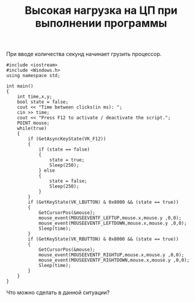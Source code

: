 ﻿---
title: "Высокая нагрузка на ЦП при выполнении программы"
se.owner.user_id: 321836
se.owner.display_name: "Кирилл Панфилов"
se.owner.link: "https://ru.stackoverflow.com/users/321836/%d0%9a%d0%b8%d1%80%d0%b8%d0%bb%d0%bb-%d0%9f%d0%b0%d0%bd%d1%84%d0%b8%d0%bb%d0%be%d0%b2"
se.link: "https://ru.stackoverflow.com/questions/926187/%d0%92%d1%8b%d1%81%d0%be%d0%ba%d0%b0%d1%8f-%d0%bd%d0%b0%d0%b3%d1%80%d1%83%d0%b7%d0%ba%d0%b0-%d0%bd%d0%b0-%d0%a6%d0%9f-%d0%bf%d1%80%d0%b8-%d0%b2%d1%8b%d0%bf%d0%be%d0%bb%d0%bd%d0%b5%d0%bd%d0%b8%d0%b8-%d0%bf%d1%80%d0%be%d0%b3%d1%80%d0%b0%d0%bc%d0%bc%d1%8b"
se.question_id: 926187
se.post_type: question
se.score: 1
---
<p>При вводе количества секунд начинает грузить процессор.</p>

<pre><code>#include &lt;iostream&gt;
#include &lt;Windows.h&gt;
using namespace std;

int main()
{
    int time,x,y;
    bool state = false;
    cout &lt;&lt; "Time between clicks(in ms): ";
    cin &gt;&gt; time;
    cout &lt;&lt; "Press F12 to activate / deactivate the script.";
    POINT mouse;
    while(true)
    {       
        if (GetAsyncKeyState(VK_F12))
        {
            if (state == false) 
            {
                state = true;
                Sleep(250);
            } else
            {
                state = false;
                Sleep(250); 
            }
        }
        if (GetKeyState(VK_LBUTTON) &amp; 0x8000 &amp;&amp; (state == true))
        {
            GetCursorPos(&amp;mouse); 
            mouse_event(MOUSEEVENTF_LEFTUP,mouse.x,mouse.y ,0,0); 
            mouse_event(MOUSEEVENTF_LEFTDOWN,mouse.x,mouse.y ,0,0); 
            Sleep(time);
        }
        if (GetKeyState(VK_RBUTTON) &amp; 0x8000 &amp;&amp; (state == true))
        {
            GetCursorPos(&amp;mouse); 
            mouse_event(MOUSEEVENTF_RIGHTUP,mouse.x,mouse.y ,0,0); 
            mouse_event(MOUSEEVENTF_RIGHTDOWN,mouse.x,mouse.y ,0,0); 
            Sleep(time); 
        }
    }
}
</code></pre>

<p>Что можно сделать в данной ситуации?</p>
